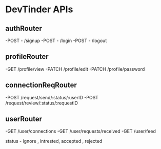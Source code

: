 # DevTinder APIs 

## authRouter
-POST - /signup
-POST - /login
-POST - /logout

## profileRouter
-GET /profile/view
-PATCH /profile/edit
-PATCH /profile/password

## connectionReqRouter
-POST /request/send/:status/:userID
-POST /request/review/:status/:requestID


## userRouter
-GET /user/connections
-GET /user/requests/received
-GET /user/feed



status - ignore , intrested, accepted , rejected